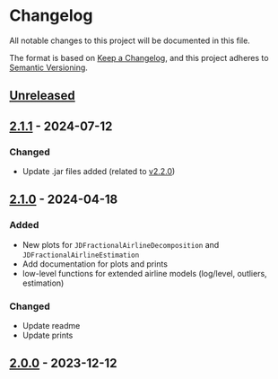 # Changelog

All notable changes to this project will be documented in this file.

The format is based on [Keep a Changelog](https://keepachangelog.com/en/1.1.0/), and this project adheres
to [Semantic Versioning](https://semver.org/spec/v2.0.0.html).

## [Unreleased]

## [2.1.1] - 2024-07-12


### Changed

* Update .jar files added (related to [v2.2.0](https://github.com/jdemetra/jdplus-incubator/releases/tag/v2.2.0))


## [2.1.0] - 2024-04-18

### Added

* New plots for `JDFractionalAirlineDecomposition` and `JDFractionalAirlineEstimation`
* Add documentation for plots and prints
* low-level functions for extended airline models (log/level, outliers, estimation)

### Changed

* Update readme
* Update prints


## [2.0.0] - 2023-12-12


[Unreleased]: https://github.com/rjdverse/rjd3highfreq/compare/v2.1.1...HEAD
[2.1.1]: https://github.com/rjdverse/rjd3highfreq/compare/v2.1.0...v2.1.1
[2.1.0]: https://github.com/rjdverse/rjd3highfreq/compare/v2.0.0...v2.1.0
[2.0.0]: https://github.com/rjdverse/rjd3highfreq/releases/tag/v2.0.0

